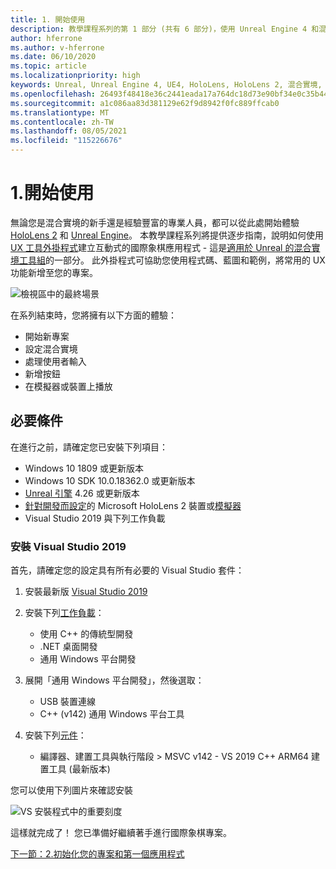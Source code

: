 ```yaml
---
title: 1. 開始使用
description: 教學課程系列的第 1 部分 (共有 6 部分)，使用 Unreal Engine 4 和混合實境工具組 UX 工具外掛程式來建置國際象棋應用程式
author: hferrone
ms.author: v-hferrone
ms.date: 06/10/2020
ms.topic: article
ms.localizationpriority: high
keywords: Unreal, Unreal Engine 4, UE4, HoloLens, HoloLens 2, 混合實境, 教學課程, 開始使用, mrtk, uxt, UX 工具, 文件, 混合實境頭戴式裝置, windows 混合實境頭戴式裝置, 虛擬實境頭戴式裝置
ms.openlocfilehash: 26493f48418e36c2441eada17a764dc18d73e90bf34e0c35b4412e7a38c9fe41
ms.sourcegitcommit: a1c086aa83d381129e62f9d8942f0fc889ffcab0
ms.translationtype: MT
ms.contentlocale: zh-TW
ms.lasthandoff: 08/05/2021
ms.locfileid: "115226676"
---
```

# <a name="1-getting-started"></a>1.開始使用

無論您是混合實境的新手還是經驗豐富的專業人員，都可以從此處開始體驗 [HoloLens 2](../../../index.yml) 和 [Unreal Engine](https://www.unrealengine.com/en-US/)。 本教學課程系列將提供逐步指南，說明如何使用 [UX 工具外掛程式](https://github.com/microsoft/MixedReality-UXTools-Unreal)建立互動式的國際象棋應用程式 - 這是[適用於 Unreal 的混合實境工具組](https://github.com/microsoft/MixedRealityToolkit-Unreal)的一部分。 此外掛程式可協助您使用程式碼、藍圖和範例，將常用的 UX 功能新增至您的專案。 

![檢視區中的最終場景](images/unreal-uxt/5-endscene.PNG)

在系列結束時，您將擁有以下方面的體驗：
* 開始新專案
* 設定混合實境
* 處理使用者輸入
* 新增按鈕
* 在模擬器或裝置上播放

## <a name="prerequisites"></a>必要條件

在進行之前，請確定您已安裝下列項目：
* Windows 10 1809 或更新版本
* Windows 10 SDK 10.0.18362.0 或更新版本
* [Unreal 引擎](https://www.unrealengine.com/en-US/get-now) 4.26 或更新版本
* [針對開發而設定](../../platform-capabilities-and-apis/using-visual-studio.md#enabling-developer-mode)的 Microsoft HoloLens 2 裝置或[模擬器](../../platform-capabilities-and-apis/using-the-hololens-emulator.md#hololens-2-emulator-overview)
* Visual Studio 2019 與下列工作負載

### <a name="installing-visual-studio-2019"></a>安裝 Visual Studio 2019

首先，請確定您的設定具有所有必要的 Visual Studio 套件：
1. 安裝最新版 [Visual Studio 2019](https://visualstudio.microsoft.com/downloads/)
1. 安裝下列[工作負載](/visualstudio/install/modify-visual-studio#modify-workloads)：
    * 使用 C++ 的傳統型開發
    * .NET 桌面開發
    * 通用 Windows 平台開發
1. 展開「通用 Windows 平台開發」，然後選取： 
    * USB 裝置連線
    * C++ (v142) 通用 Windows 平台工具

1. 安裝下列[元件](/visualstudio/install/modify-visual-studio#modify-individual-components)：
    * 編譯器、建置工具與執行階段 > MSVC v142 - VS 2019 C++ ARM64 建置工具 (最新版本)

您可以使用下列圖片來確認安裝

![VS 安裝程式中的重要刻度](images/unreal-uxt/1-install-the-tools.png)

這樣就完成了！ 您已準備好繼續著手進行國際象棋專案。

[下一節：2.初始化您的專案和第一個應用程式](unreal-uxt-ch2.md)
